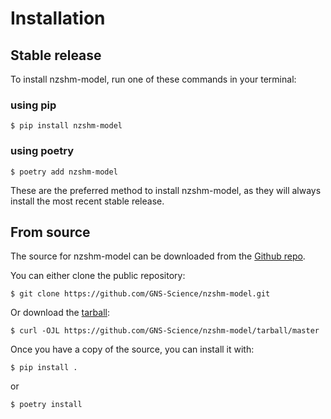 # Installation

## Stable release

To install nzshm-model, run one of these commands in your
terminal:

### using pip

``` console
$ pip install nzshm-model
```

### using  poetry

``` console
$ poetry add nzshm-model
```

These are the preferred method to install nzshm-model, as they will always install the most recent stable release.

## From source

The source for nzshm-model can be downloaded from
the [Github repo][].

You can either clone the public repository:

```console
$ git clone https://github.com/GNS-Science/nzshm-model.git
```

Or download the [tarball][]:

```console
$ curl -OJL https://github.com/GNS-Science/nzshm-model/tarball/master
```

Once you have a copy of the source, you can install it with:

```console
$ pip install .
```
or

```console
$ poetry install
```

[pip]: https://pip.pypa.io
[Python installation guide]: http://docs.python-guide.org/en/latest/starting/installation/
[Github repo]: https://github.com/GNS-Science/nzshm-model
[tarball]: https://github.com/%7B%7B%20cookiecutter.github_username%20%7D%7D/%7B%7B%20cookiecutter.project_slug%20%7D%7D/tarball/master
